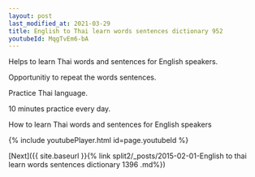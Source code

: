 ```yaml
---
layout: post
last_modified_at: 2021-03-29
title: English to Thai learn words sentences dictionary 952 
youtubeId: MqgTvEm6-bA
---
```

 
 
Helps to learn Thai words and sentences for English speakers.

Opportunitiy to repeat the words sentences. 

Practice Thai language. 
 
10 minutes practice every day. 
 
How to learn Thai words and sentences for English speakers 
 
{% include youtubePlayer.html id=page.youtubeId %}
 
 
[Next]({{ site.baseurl }}{% link  split2/_posts/2015-02-01-English to thai learn words sentences dictionary 1396 .md%})
 

